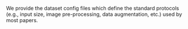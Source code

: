 We provide the dataset config files which define the standard protocols (e.g., input size, image pre-processing, data augmentation, etc.) used by most papers.
